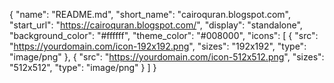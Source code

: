 {
  "name": "README.md",
  "short_name": "cairoquran.blogspot.com",
  "start_url": "https://cairoquran.blogspot.com/",
  "display": "standalone",
  "background_color": "#ffffff",
  "theme_color": "#008000",
  "icons": [
    {
      "src": "https://yourdomain.com/icon-192x192.png",
      "sizes": "192x192",
      "type": "image/png"
    },
    {
      "src": "https://yourdomain.com/icon-512x512.png",
      "sizes": "512x512",
      "type": "image/png"
    }
  ]
}
